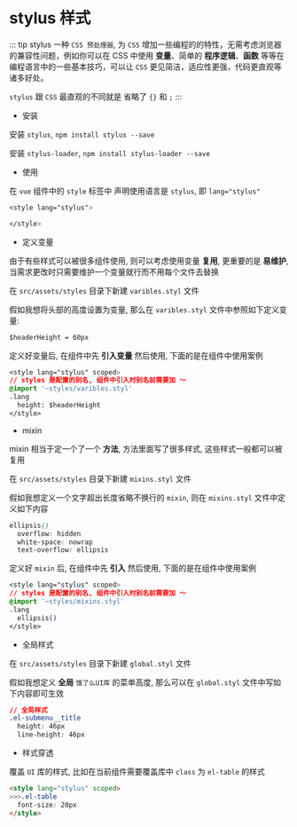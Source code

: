 # stylus 样式

::: tip stylus
一种 `CSS 预处理器`, 为 `CSS` 增加一些编程的的特性，无需考虑浏览器的兼容性问题，例如你可以在 CSS 中使用 **变量**、简单的 **程序逻辑**、**函数** 等等在编程语言中的一些基本技巧，可以让 `CSS` 更见简洁，适应性更强，代码更直观等诸多好处。

`stylus` 跟 `CSS` 最直观的不同就是 省略了 `{}` 和 `;`
:::

- 安装

安装 `stylus`, `npm install stylus --save`

安装 `stylus-loader`, `npm install stylus-loader --save`

- 使用

在 `vue` 组件中的 `style` 标签中 声明使用语言是 `stylus`, 即 `lang="stylus"`

```css
<style lang="stylus">

</style>
```

- 定义变量

由于有些样式可以被很多组件使用, 则可以考虑使用变量 **复用**, 更重要的是 **易维护**, 当需求更改时只需要维护一个变量就行而不用每个文件去替换

在 `src/assets/styles` 目录下新建 `varibles.styl` 文件

假如我想将头部的高度设置为变量, 那么在 `varibles.styl` 文件中参照如下定义变量:

```css
$headerHeight = 60px
```

定义好变量后, 在组件中先 **引入变量** 然后使用, 下面的是在组件中使用案例

```css {3,5}
<style lang="stylus" scoped>
// styles 是配置的别名, 组件中引入时别名前需要加 ～
@import '~styles/varibles.styl'
.lang
  height: $headerHeight
</style>
```

- mixin

mixin 相当于定一个了一个 **方法**, 方法里面写了很多样式, 这些样式一般都可以被复用

在 `src/assets/styles` 目录下新建 `mixins.styl` 文件

假如我想定义一个文字超出长度省略不换行的 `mixin`, 则在 `mixins.styl` 文件中定义如下内容

```css
ellipsis()
  overflow: hidden
  white-space: nowrap
  text-overflow: ellipsis
```

定义好 `mixin` 后, 在组件中先 **引入** 然后使用, 下面的是在组件中使用案例

```css {3,5}
<style lang="stylus" scoped>
// styles 是配置的别名, 组件中引入时别名前需要加 ～
@import '~styles/mixins.styl'
.lang
  ellipsis()
</style>
```

- 全局样式

在 `src/assets/styles` 目录下新建 `global.styl` 文件

假如我想定义 **全局** `饿了么UI库` 的菜单高度, 那么可以在 `global.styl` 文件中写如下内容即可生效

```css
// 全局样式
.el-submenu__title
  height: 46px
  line-height: 46px
```

- 样式穿透

覆盖 `UI` 库的样式, 比如在当前组件需要覆盖库中 `class` 为 `el-table` 的样式

```html {2}
<style lang="stylus" scoped>
>>>.el-table
  font-size: 20px
</style>
```